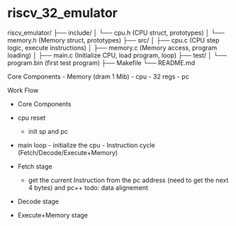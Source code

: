 # riscv_32_emulator
riscv_emulator/
├── include/
│   └── cpu.h           (CPU struct, prototypes)
│   └── memory.h        (Memory struct, prototypes)
├── src/
│   ├── cpu.c           (CPU step logic, execute instructions)
│   ├── memory.c        (Memory access, program loading)
│   ├── main.c          (Initialize CPU, load program, loop)
├── test/
│   └── program.bin     (first test program)
├── Makefile
└── README.md

Core Components
    - Memory (dram 1 Mib)
    - cpu 
        - 32 regs
        - pc
    
Work Flow
- Core Components
- cpu reset
    - init sp and pc
- main loop
        - initialize  the cpu
        - Instruction cycle (Fetch/Decode/Execute+Memory)
            
- Fetch stage
    - get the current Instruction from the  pc address (need to get the next 4 bytes) and pc++ 
    todo: data alignement
- Decode stage
- Execute+Memory stage

